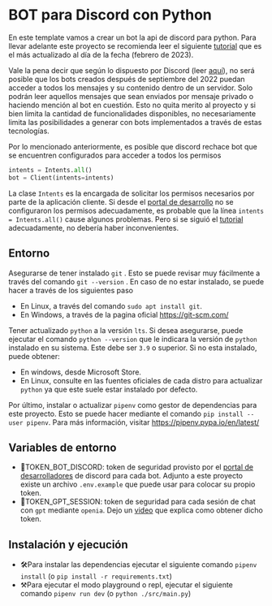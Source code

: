 # BOT para Discord con Python

En este template vamos a crear un bot la api de discord para python. Para llevar adelante este proyecto se recomienda leer el siguiente [tutorial](https://www.pragnakalp.com/create-discord-bot-using-python-tutorial-with-examples/) que es el más actualizado al día de la fecha (febrero de 2023).

Vale la pena decir que según lo dispuesto por Discord (leer [aquí](https://support-dev.discord.com/hc/en-us/articles/4404772028055-Message-Content-Privileged-Intent-FAQ)), no será posible que los bots creados después de septiembre del 2022 puedan acceder a todos los mensajes y su contenido dentro de un servidor. Solo podrán leer aquellos mensajes que sean enviados por mensaje privado o haciendo mención al bot en cuestión. Esto no quita merito al proyecto y si bien limita la cantidad de funcionalidades disponibles, no necesariamente limita las posibilidades a generar con bots implementados a través de estas tecnologías.

Por lo mencionado anteriormente, es posible que discord rechace bot que se encuentren configurados para acceder a todos los permisos

```python
intents = Intents.all()
bot = Client(intents=intents)
```

La clase `Intents` es la encargada de solicitar los permisos necesarios por parte de la aplicación cliente. Si desde el [portal de desarrollo](https://discord.com/developers/applications) no se configuraron los permisos adecuadamente, es probable que la línea `intents = Intents.all()` cause algunos problemas. Pero si se siguió el [tutorial](https://www.pragnakalp.com/create-discord-bot-using-python-tutorial-with-examples/) adecuadamente, no debería haber inconvenientes.

## Entorno

Asegurarse de tener instalado `git` . Esto se puede revisar muy fácilmente a través del comando `git --version` . En caso de no estar instalado, se puede hacer a través de los siguientes paso

- En Linux, a través del comando `sudo apt install git`.
- En Windows, a través de la pagina oficial https://git-scm.com/

Tener actualizado `python` a la versión `lts`. Si desea asegurarse, puede ejecutar el comando `python --version` que le indicara la versión de `python` instalado en su sistema. Este debe ser `3.9` o superior. Si no esta instalado, puede obtener:

- En windows, desde Microsoft Store.
- En Linux, consulte en las fuentes oficiales de cada distro para actualizar `python` ya que este suele estar instalado por defecto.

Por último, instalar o actualizar `pipenv` como gestor de dependencias para este proyecto. Esto se puede hacer mediante el comando `pip install --user pipenv`. Para más información, visitar https://pipenv.pypa.io/en/latest/

## Variables de entorno

- 🔐TOKEN_BOT_DISCORD: token de seguridad provisto por el [portal de desarrolladores](https://discord.com/developers/applications) de discord para cada bot. Adjunto a este proyecto existe un archivo `.env.example` que puede usar para colocar su propio token.
- 🔐TOKEN_GPT_SESSION: token de seguridad para cada sesión de chat con `gpt` mediante `openia`. Dejo un [video](https://youtu.be/TdNSj_qgdFk?t=179) que explica como obtener dicho token.

## Instalación y ejecución

- 🛠Para instalar las dependencias ejecutar el siguiente comando `pipenv install` (o `pip install -r requirements.txt`)
- ⚒Para ejecutar el modo playground o repl, ejecutar el siguiente comando `pipenv run dev` (o `python ./src/main.py`)

 
